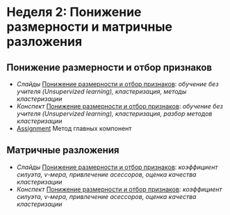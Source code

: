 # Неделя 2: Понижение размерности и матричные разложения
## Понижение размерности и отбор признаков
 * _Слайды_ [Понижение размерности и отбор признаков](week_2/materials/2.1.Ponizhenie_razmernosti_i_otbor_priznakov_Slides.pdf): _обучение без учителя (Unsupervized learning), кластеризация, методы кластеризации_
 * _Конспект_ [Понижение размерности и отбор признаков](week_2/materials/2.1.Ponizhenie_razmernosti_i_otbor_priznakov.pdf): _обучение без учителя (Unsupervized learning), кластеризация, разбор методов кластеризации_
 * [Assignment](week_2/assignment/) Метод главных компонент
 
## Матричные разложения
 * _Слайды_ [Понижение размерности и отбор признаков](week_2/materials/): _коэффициент силуэта, v-мера, привлечение асессоров, оценка качества кластеризации_
 * _Конспект_ [Понижение размерности и отбор признаков](week_2/materials/): _коэффициент силуэта, v-мера, привлечение асессоров, оценка качества кластеризации_
